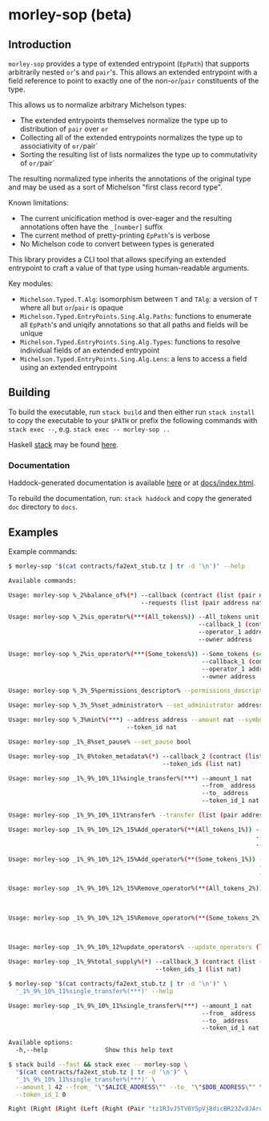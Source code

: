 # morley-sop (beta)

## Introduction

`morley-sop` provides a type of extended entrypoint (`EpPath`) that supports
arbitrarily nested `or`'s and `pair`'s. This allows an extended entrypoint
with a field reference to point to exactly one of the non-`or`/`pair`
constituents of the type.

This allows us to normalize arbitrary Michelson types:

- The extended entrypoints themselves normalize the type up to distribution of `pair` over `or`
- Collecting all of the extended entrypoints normalizes the type up to associativity of `or/`pair`
- Sorting the resulting list of lists normalizes the type up to commutativity of `or/`pair`

The resulting normalized type inherits the annotations of the original type
and may be used as a sort of Michelson "first class record type".

Known limitations:
- The current unicification method is over-eager and the resulting annotations often have the `_[number]` suffix
- The current method of pretty-printing `EpPath`'s is verbose
- No Michelson code to convert between types is generated

This library provides a CLI tool that allows specifying an extended entrypoint to
craft a value of that type using human-readable arguments.

Key modules:
- `Michelson.Typed.T.Alg`: isomorphism between `T` and `TAlg`: a version of `T` where all but `or`/`pair` is opaque
- `Michelson.Typed.EntryPoints.Sing.Alg.Paths`: functions to enumerate all `EpPath`'s and uniqify annotations so that all paths and fields will be unique
- `Michelson.Typed.EntryPoints.Sing.Alg.Types`: functions to resolve individual fields of an extended entrypoint
- `Michelson.Typed.EntryPoints.Sing.Alg.Lens`: a lens to access a field using an extended entrypoint


## Building

To build the executable, run `stack build`
and then either run `stack install` to copy the executable to your `$PATH`
or prefix the following commands with `stack exec --`,
e.g. `stack exec -- morley-sop ..`

Haskell [stack](https://docs.haskellstack.org/en/stable/README/) may be found
[here](https://docs.haskellstack.org/en/stable/README/).

### Documentation

Haddock-generated documentation is available
[here](https://tqtezos.github.io/morley-sop/)
or at [docs/index.html](docs/index.html).

To rebuild the documentation, run: `stack haddock` and copy the generated `doc`
directory to `docs`.

## Examples

Example commands:

```bash
$ morley-sop "$(cat contracts/fa2ext_stub.tz | tr -d '\n')" --help

Available commands:

Usage: morley-sop %_2%balance_of%(*) --callback (contract (list (pair nat (pair address nat))))
                                     --requests (list (pair address nat))

Usage: morley-sop %_2%is_operator%(***(All_tokens%)) --All_tokens unit
                                                     --callback_1 (contract (pair bool (pair address (pair address (or unit (set nat))))))
                                                     --operator_1 address
                                                     --owner address

Usage: morley-sop %_2%is_operator%(***(Some_tokens%)) --Some_tokens (set nat)
                                                      --callback_1 (contract (pair bool (pair address (pair address (or unit (set nat))))))
                                                      --operator_1 address
                                                      --owner address

Usage: morley-sop %_3%_5%permissions_descriptor% --permissions_descriptor (contract (pair (pair (option (pair (option address) string)) (or unit unit)) (pair (or unit (or unit unit)) (pair (or unit unit) (or unit (or unit unit))))))

Usage: morley-sop %_3%_5%set_administrator% --set_administrator address

Usage: morley-sop %_3%mint%(***) --address address --amount nat --symbol string
                                 --token_id nat

Usage: morley-sop _1%_8%set_pause% --set_pause bool

Usage: morley-sop _1%_8%token_metadata%(*) --callback_2 (contract (list (pair nat (pair string (pair string (pair nat (map string string)))))))
                                           --token_ids (list nat)

Usage: morley-sop _1%_9%_10%_11%single_transfer%(***) --amount_1 nat
                                                      --from_ address
                                                      --to_ address
                                                      --token_id_1 nat

Usage: morley-sop _1%_9%_10%_11%transfer% --transfer (list (pair address (pair address (pair nat nat))))

Usage: morley-sop _1%_9%_10%_12%_15%Add_operator%(**(All_tokens_1%)) --All_tokens_1 unit
                                                                     --operator_2 address
                                                                     --owner_1 address

Usage: morley-sop _1%_9%_10%_12%_15%Add_operator%(**(Some_tokens_1%)) --Some_tokens_1 (set nat)
                                                                      --operator_2 address
                                                                      --owner_1 address

Usage: morley-sop _1%_9%_10%_12%_15%Remove_operator%(**(All_tokens_2%)) --All_tokens_2 unit
                                                                        --operator_3 address
                                                                        --owner_2 address

Usage: morley-sop _1%_9%_10%_12%_15%Remove_operator%(**(Some_tokens_2%)) --Some_tokens_2 (set nat)
                                                                         --operator_3 address
                                                                         --owner_2 address

Usage: morley-sop _1%_9%_10%_12%update_operators% --update_operators (list (or (pair address (pair address (or unit (set nat)))) (pair address (pair address (or unit (set nat))))))

Usage: morley-sop _1%_9%total_supply%(*) --callback_3 (contract (list (pair nat nat)))
                                         --token_ids_1 (list nat)
```

```bash
$ morley-sop "$(cat contracts/fa2ext_stub.tz | tr -d '\n')" \
  '_1%_9%_10%_11%single_transfer%(***)' --help

Usage: morley-sop _1%_9%_10%_11%single_transfer%(***) --amount_1 nat
                                                      --from_ address
                                                      --to_ address
                                                      --token_id_1 nat

Available options:
  -h,--help                Show this help text
```

```bash
$ stack build --fast && stack exec -- morley-sop \
  "$(cat contracts/fa2ext_stub.tz | tr -d '\n')" \
  '_1%_9%_10%_11%single_transfer%(***)' \
  --amount_1 42 --from_ "\"$ALICE_ADDRESS\"" --to_ "\"$BOB_ADDRESS\"" \
  --token_id_1 0

Right (Right (Right (Left (Right (Pair "tz1R3vJ5TV8Y5pVj8dicBR23Zv8JArusDkYr" (Pair "tz1bDCu64RmcpWahdn9bWrDMi6cu7mXZynHm" (Pair 0 42)))))))
```

